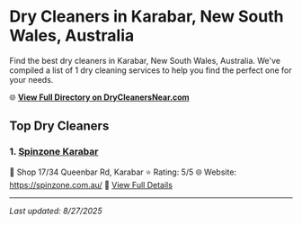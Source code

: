 # Dry Cleaners in Karabar, New South Wales, Australia

Find the best dry cleaners in Karabar, New South Wales, Australia. We've compiled a list of 1 dry cleaning services to help you find the perfect one for your needs.

🌐 **[View Full Directory on DryCleanersNear.com](https://drycleanersnear.com/city/Australia/New%20South%20Wales/Karabar)**

## Top Dry Cleaners

### 1. [Spinzone Karabar](https://drycleanersnear.com/dryCleaner/68a289c4e025a3a8d28d3d63/spinzone-karabar)
📍 Shop 17/34 Queenbar Rd, Karabar
⭐ Rating: 5/5
🌐 Website: https://spinzone.com.au/
🔗 [View Full Details](https://drycleanersnear.com/dryCleaner/68a289c4e025a3a8d28d3d63/spinzone-karabar)


---

*Last updated: 8/27/2025*

